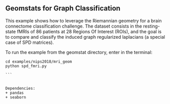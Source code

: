 ## Geomstats for Graph Classification ##

This example shows how to leverage the Riemannian geometry for a brain connectome  classification challenge. The dataset consists in the resting-state fMRIs of 86 patients  at 28 Regions Of Interest (ROIs), and the goal is to compare  and classify the induced graph regularized laplacians (a special case of SPD matrices).

To run the example from the geomstat directory, enter in the terminal:

````
cd examples/nips2018/mri_geom
python spd_fmri.py

```


Dependencies:
+ pandas 
+ seaborn
